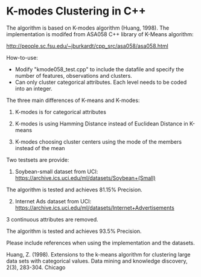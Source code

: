 K-modes Clustering in C++
==========================

The algorithm is based on K-modes algorithm (Huang, 1998). The implementation is modifed from ASA058 C++ library of K-Means algorithm:

http://people.sc.fsu.edu/~jburkardt/cpp_src/asa058/asa058.html

How-to-use:

* Modify "kmode058_test.cpp" to include the datafile and specify the number of features, observations and clusters.
* Can only cluster categorical attributes. Each level needs to be coded into an integer.


The three main differences of K-means and K-modes:

1. K-modes is for categorical attributes

2. K-modes is using Hamming Distance instead of Euclidean Distance in K-means

3. K-modes choosing cluster centers using the mode of the members instead of the mean


Two testsets are provide:

1. Soybean-small dataset from UCI: https://archive.ics.uci.edu/ml/datasets/Soybean+(Small)

  The algorithm is tested and achieves 81.15% Precision.

2. Internet Ads dataset from UCI: https://archive.ics.uci.edu/ml/datasets/Internet+Advertisements

  3 continuous attributes are removed.

  The algorithm is tested and achieves 93.5% Precision.


Please include references when using the implementation and the datasets.

Huang, Z. (1998). Extensions to the k-means algorithm for clustering large data sets with categorical values. Data mining and knowledge discovery, 2(3), 283-304. Chicago
